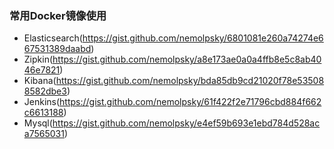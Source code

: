 ### 常用Docker镜像使用

- Elasticsearch(https://gist.github.com/nemolpsky/6801081e260a74274e667531389daabd)
- Zipkin(https://gist.github.com/nemolpsky/a8e173ae0a0a4ffb8e5c8ab4046e7821)
- Kibana(https://gist.github.com/nemolpsky/bda85db9cd21020f78e535088582dbe3)
- Jenkins(https://gist.github.com/nemolpsky/61f422f2e71796cbd884f662c6613188)
- Mysql(https://gist.github.com/nemolpsky/e4ef59b693e1ebd784d528aca7565031)